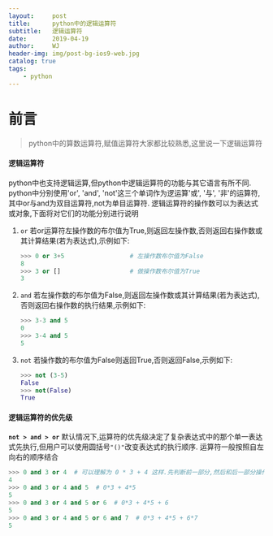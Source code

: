 ```yaml
---
layout:     post
title:      python中的逻辑运算符
subtitle:   逻辑运算符
date:       2019-04-19
author:     WJ
header-img: img/post-bg-ios9-web.jpg
catalog: true
tags:
    - python
---
```


# 前言
> python中的算数运算符,赋值运算符大家都比较熟悉,这里说一下逻辑运算符

#### 逻辑运算符
python中也支持逻辑运算,但python中逻辑运算符的功能与其它语言有所不同. python中分别使用'or', 'and', 'not'这三个单词作为逻运算'或', '与', '非'的运算符,其中or与and为双目运算符,not为单目运算符.
逻辑运算符的操作数可以为表达式或对象,下面将对它们的功能分别进行说明
1. `or`
    若or运算符左操作数的布尔值为True,则返回左操作数,否则返回右操作数或其计算结果(若为表达式),示例如下:
    ```py
    >>> 0 or 3+5                  # 左操作数布尔值为False
    8
    >>> 3 or []                   # 做操作数布尔值为True
    3
    ```
2. `and`
    若左操作数的布尔值为False,则返回左操作数或其计算结果(若为表达式),否则返回右操作数的执行结果,示例如下:
    ```py
    >>> 3-3 and 5
    0
    >>> 3-4 and 5
    5
3. `not`
    若操作数的布尔值为False则返回True,否则返回False,示例如下:
    ```py
    >>> not (3-5)
    False
    >>> not(False)
    True
    ```
#### 逻辑运算符的优先级
**`not > and > or`**
默认情况下,运算符的优先级决定了复杂表达式中的那个单一表达式先执行,但用户可以使用圆括号`"()"`改变表达式的执行顺序.
运算符一般按照自左向右的顺序结合
```py
>>> 0 and 3 or 4  # 可以理解为 0 * 3 + 4 这样.先判断前一部分,然后和后一部分操作
4
>>> 0 and 3 or 4 and 5  # 0*3 + 4*5
5
>>> 0 and 3 or 4 and 5 or 6  # 0*3 + 4*5 + 6
5
>>> 0 and 3 or 4 and 5 or 6 and 7  # 0*3 + 4*5 + 6*7
5
```